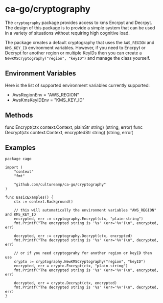 # ca-go/cryptography

The `cryptography` package provides access to kms Encrpyt and Decrpyt. The design of this package is to provide a simple system that can be used in a variety of situations without requiring high cognitive load.

The package creates a default cryptography that uses the `AWS_REGION` and `KMS_KEY_ID` environment variables. However, if you need to Encrpyt or Decrypt for another region or multiple KeyIDs then you can create a `NewKMSCryptography("region", "keyID")` and manage the class yourself.

## Environment Variables

Here is the list of supported environment variables currently supported:
- AwsRegionEnv    = "AWS_REGION"
- AwsKmsKeyIDEnv  = "KMS_KEY_ID"

## Methods

func Encrypt(ctx context.Context, plainStr string) (string, error)
func Decrypt(ctx context.Context, encryptedStr string) (string, error)

## Examples
```
package cago

import (
	"context"
	"fmt"

	"github.com/cultureamp/ca-go/cryptography"
)

func BasicExamples() {
	ctx := context.Background()

	// this will automatically the environment variables "AWS_REGION" and KMS_KEY_ID
	encrypted, err := cryptography.Encrypt(ctx, "plain-string")
	fmt.Printf("The encrypted string is '%s' (err='%v')\n", encrypted, err)

	decrypted, err := cryptography.Decrypt(ctx, encrypted)
	fmt.Printf("The decrypted string is '%s' (err='%v')\n", decrypted, err)

	// or if you need cryptogprahy for another region or keyID then use
	crypto := cryptography.NewKMSCryptography("region", "keyID")
	encrypted, err = crypto.Encrypt(ctx, "plain-string")
	fmt.Printf("The encrypted string is '%s' (err='%v')\n", encrypted, err)

	decrypted, err = crypto.Decrypt(ctx, encrypted)
	fmt.Printf("The decrypted string is '%s' (err='%v')\n", decrypted, err)
}
```
